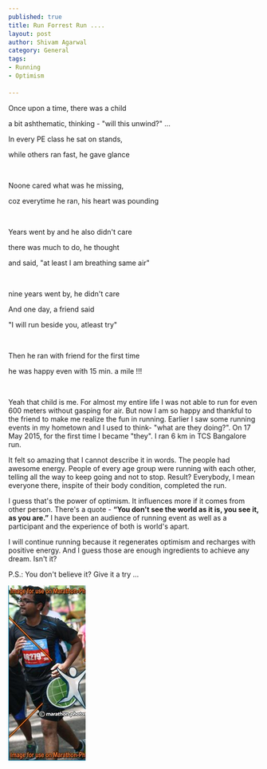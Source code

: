 ```yaml
--- 
published: true
title: Run Forrest Run ....
layout: post
author: Shivam Agarwal
category: General
tags: 
- Running
- Optimism

---
```



Once upon a time, there was a child

a bit ashthematic, thinking - "will this unwind?"
...
<br />
<!-- more -->

In every PE class he sat on stands,

while others ran fast, he gave glance

<br />

Noone cared what was he missing,

coz everytime he ran, his heart was pounding

<br />


Years went by and he also didn't care

there was much to do, he thought

and said, "at least I am breathing same air"

<br />

nine years went by, he didn't care

And one day, a friend said

"I will run beside you, atleast try"

<br />

Then he ran with friend for the first time

he was happy even with 15 min. a mile !!!

<br />


Yeah that child is me. For almost my entire life I was not able to run for even 600 meters without gasping for air. But now I am so happy and thankful to the friend to make me realize the fun in running. Earlier I saw some running events in my hometown and I used to think- "what are they doing?". On 17 May 2015, for the first time I became "they". I ran 6 km in TCS Bangalore run. 

It felt so amazing that I cannot describe it in words. The people had awesome energy. People of every age group were running with each other, telling all the way to keep going and not to stop. Result? Everybody, I mean everyone there, inspite of their body condition, completed the run.

I guess that's the power of optimism. It influences more if it comes from other person. There's a quote - __“You don't see the world as it is, you see it, as you are.”__ I have been an audience of running event as well as a participant and the experience of both is world's apart. 

I will continue running because it regenerates optimism and recharges with positive energy. And I guess those are enough ingredients to achieve any dream. Isn't it? 

P.S.: You don't believe it? Give it a try ... 


<img src = "/images/running_pic.png"/>
